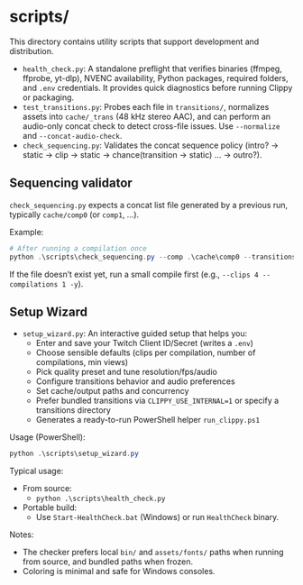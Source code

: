 # scripts/

This directory contains utility scripts that support development and distribution.

- `health_check.py`: A standalone preflight that verifies binaries (ffmpeg, ffprobe, yt-dlp), NVENC availability, Python packages, required folders, and `.env` credentials. It provides quick diagnostics before running Clippy or packaging.
- `test_transitions.py`: Probes each file in `transitions/`, normalizes assets into `cache/_trans` (48 kHz stereo AAC), and can perform an audio-only concat check to detect cross-file issues. Use `--normalize` and `--concat-audio-check`.
- `check_sequencing.py`: Validates the concat sequence policy (intro? → static → clip → static → chance(transition → static) … → outro?).

## Sequencing validator

`check_sequencing.py` expects a concat list file generated by a previous run, typically `cache/comp0` (or `comp1`, …).

Example:

```powershell
# After running a compilation once
python .\scripts\check_sequencing.py --comp .\cache\comp0 --transitions-dir .\transitions
```

If the file doesn’t exist yet, run a small compile first (e.g., `--clips 4 --compilations 1 -y`).

## Setup Wizard

- `setup_wizard.py`: An interactive guided setup that helps you:
  - Enter and save your Twitch Client ID/Secret (writes a `.env`)
  - Choose sensible defaults (clips per compilation, number of compilations, min views)
  - Pick quality preset and tune resolution/fps/audio
  - Configure transitions behavior and audio preferences
  - Set cache/output paths and concurrency
  - Prefer bundled transitions via `CLIPPY_USE_INTERNAL=1` or specify a transitions directory
  - Generates a ready-to-run PowerShell helper `run_clippy.ps1`

Usage (PowerShell):

```powershell
python .\scripts\setup_wizard.py
```

Typical usage:

- From source:
  - `python .\scripts\health_check.py`
- Portable build:
  - Use `Start-HealthCheck.bat` (Windows) or run `HealthCheck` binary.

Notes:
- The checker prefers local `bin/` and `assets/fonts/` paths when running from source, and bundled paths when frozen.
- Coloring is minimal and safe for Windows consoles.
